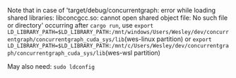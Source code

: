 Note that in case of 
        'target/debug/concurrentgraph: error while loading shared libraries: libconcgcc.so: cannot open shared object file: No such file or directory'
    occurring after `cargo run`, use `export LD_LIBRARY_PATH=$LD_LIBRARY_PATH:/mnt/windows/Users/Wesley/dev/concurrentgraph/concurrentgraph_cuda_sys/lib`(wes-linux partition) or `export LD_LIBRARY_PATH=$LD_LIBRARY_PATH:/mnt/c/Users/Wesley/dev/concurrentgraph/concurrentgraph_cuda_sys/lib`(wes-wsl partition)

May also need:
    `sudo ldconfig`